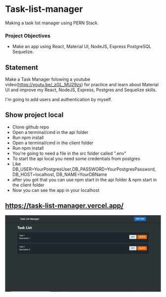# Task-list-manager
Making a task list manager using PERN Stack.

### Project Objectives
- Make an app using React, Material UI, NodeJS, Express PostgreSQL Sequelize.
## Statement

Make a Task Manager folowing a youtube video(https://youtu.be/_zGL_MU29zs) for practice and learn about Material UI and improve my React, NodeJS, Express, Postgres and Sequelize skills.

I'm going to add users and authentication by myself.

## Show project local

- Clone github repo
- Open a terminal/cmd in the api folder
- Run npm install
- Open a terminal/cmd in the client folder
- Run npm install
- You're going to need a file in the src folder called ".env"
- To start the api local you need some credentials from postgres
- Like DB_USER=YourPostgresUser,DB_PASSWORD=YourPostgresPassword, DB_HOST=localhost, DB_NAME=YourDBName
- after you got that you can use npm start in the api folder & npm start in the client folder
- Now you can see the app in your localhost

## https://task-list-manager.vercel.app/
![task-list-manager](https://raw.githubusercontent.com/MarkedOliv/MarkedOliv/main/TaskListManagerHome.PNG)
